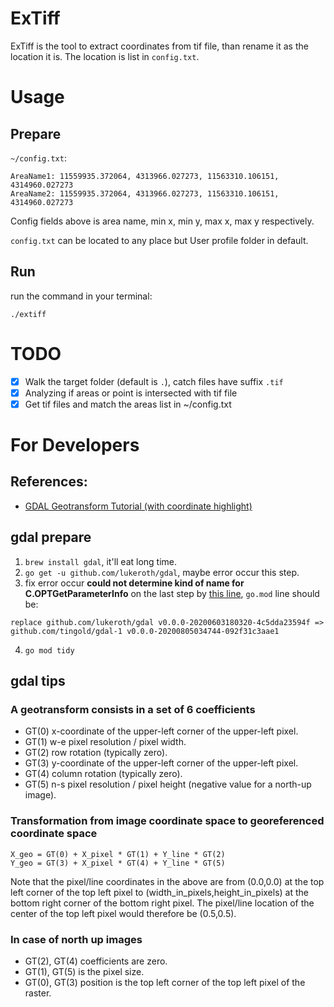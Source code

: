 # ExTiff

ExTiff is the tool to extract coordinates from tif file, than rename it as the location it is. The location is list in `config.txt`.

# Usage

## Prepare

`~/config.txt`:
```
AreaName1: 11559935.372064, 4313966.027273, 11563310.106151, 4314960.027273
AreaName2: 11559935.372064, 4313966.027273, 11563310.106151, 4314960.027273
```
Config fields above is area name, min x, min y, max x, max y respectively.  

`config.txt` can be located to any place but User profile folder in default.  

## Run
run the command in your terminal:
```
./extiff
```

# TODO

 - [x] Walk the target folder (default is `.`), catch files have suffix `.tif`
 - [x] Analyzing if areas or point is intersected with tif file
 - [x] Get tif files and match the areas list in ~/config.txt

# For Developers

## References:

- [GDAL Geotransform Tutorial (with coordinate highlight)](https://gdal.org/tutorials/geotransforms_tut.html?highlight=coordinate)

## gdal prepare

1. `brew install gdal`, it'll eat long time.
2. `go get -u github.com/lukeroth/gdal`, maybe error occur this step.
3. fix error occur **could not determine kind of name for C.OPTGetParameterInfo** on the last step by [this line](https://github.com/lukeroth/gdal/issues/53#issuecomment-670553446), `go.mod` line should be:
```
replace github.com/lukeroth/gdal v0.0.0-20200603180320-4c5dda23594f => github.com/tingold/gdal-1 v0.0.0-20200805034744-092f31c3aae1
```
4. `go mod tidy`

## gdal tips

### A geotransform consists in a set of 6 coefficients

- GT(0) x-coordinate of the upper-left corner of the upper-left pixel.
- GT(1) w-e pixel resolution / pixel width.
- GT(2) row rotation (typically zero).
- GT(3) y-coordinate of the upper-left corner of the upper-left pixel.
- GT(4) column rotation (typically zero).
- GT(5) n-s pixel resolution / pixel height (negative value for a north-up image).

### Transformation from image coordinate space to georeferenced coordinate space

```
X_geo = GT(0) + X_pixel * GT(1) + Y_line * GT(2)
Y_geo = GT(3) + X_pixel * GT(4) + Y_line * GT(5)
```
Note that the pixel/line coordinates in the above are from (0.0,0.0) at the top left corner of the top left pixel to (width_in_pixels,height_in_pixels) at the bottom right corner of the bottom right pixel. The pixel/line location of the center of the top left pixel would therefore be (0.5,0.5).

### In case of north up images

- GT(2), GT(4) coefficients are zero.
- GT(1), GT(5) is the pixel size.
- GT(0), GT(3) position is the top left corner of the top left pixel of the raster.

